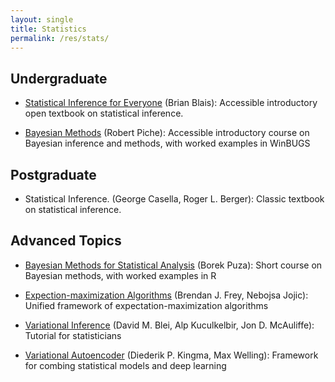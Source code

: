 ```yaml
---
layout: single
title: Statistics
permalink: /res/stats/
---
```


## Undergraduate

- [Statistical Inference for Everyone](https://open.umn.edu/opentextbooks/formats/619)
  (Brian Blais):
  Accessible introductory open textbook on statistical inference.

- [Bayesian Methods](https://trepo.tuni.fi/bitstream/handle/10024/128392/bayesian_methods.pdf)
  (Robert Piche):
  Accessible introductory course on Bayesian inference and methods,
  with worked examples in WinBUGS

## Postgraduate

- Statistical Inference. (George Casella, Roger L. Berger):
  Classic textbook on statistical inference.

## Advanced Topics

- [Bayesian Methods for Statistical Analysis](https://library.oapen.org/bitstream/handle/20.500.12657/32424/611011.pdf)
  (Borek Puza):
  Short course on Bayesian methods, with worked examples in R

- [Expection-maximization Algorithms](https://www.cs.ubc.ca/~murphyk/Teaching/Papers/freyJojicTutorial_pami_sep05.pdf)
  (Brendan J. Frey, Nebojsa Jojic):
  Unified framework of expectation-maximization algorithms

- [Variational Inference](https://arxiv.org/abs/1601.00670)
  (David M. Blei, Alp Kuculkelbir, Jon D. McAuliffe):
  Tutorial for statisticians

- [Variational Autoencoder](https://arxiv.org/abs/1906.02691)
  (Diederik P. Kingma, Max Welling):
  Framework for combing statistical models and deep learning

